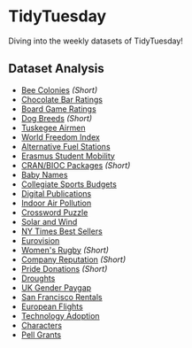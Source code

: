 # TidyTuesday
Diving into the weekly datasets of TidyTuesday!

## Dataset Analysis

* [Bee Colonies](https://github.com/MattHondrakis/TidyTuesday/blob/main/01-11-22/Bees.md) *(Short)*
* [Chocolate Bar Ratings](https://github.com/MattHondrakis/TidyTuesday/blob/main/01-18-22/Chocolate.md)
* [Board Game Ratings](https://github.com/MattHondrakis/TidyTuesday/blob/main/01-25-22/BoardGames.md)
* [Dog Breeds](https://github.com/MattHondrakis/TidyTuesday/blob/main/02-01-22/DogBreeds.md) *(Short)*
* [Tuskegee Airmen](https://github.com/MattHondrakis/TidyTuesday/blob/main/02-08-22/Airmen.md)
* [World Freedom Index](https://github.com/MattHondrakis/TidyTuesday/blob/main/02-22-22/Freedom.md)
* [Alternative Fuel Stations](https://github.com/MattHondrakis/TidyTuesday/blob/main/03-01-22/Stations.md)
* [Erasmus Student Mobility](https://github.com/MattHondrakis/TidyTuesday/blob/main/03-08-22/Erasmus.md)
* [CRAN/BIOC Packages](https://github.com/MattHondrakis/TidyTuesday/blob/main/03-15-22/Packages.md) *(Short)*
* [Baby Names](https://github.com/MattHondrakis/TidyTuesday/blob/main/03-22-22/BabyNames.md)
* [Collegiate Sports Budgets](https://github.com/MattHondrakis/TidyTuesday/blob/main/03-29-22/Sports.md) 
* [Digital Publications](https://github.com/MattHondrakis/TidyTuesday/blob/main/04-05-22/Publications.md)
* [Indoor Air Pollution](https://github.com/MattHondrakis/TidyTuesday/blob/main/04-12-22/Indoor-Pollution.md)
* [Crossword Puzzle](https://github.com/MattHondrakis/TidyTuesday/blob/main/04-19-22/Crossword-Puzzle.md)
* [Solar and Wind](https://github.com/MattHondrakis/TidyTuesday/blob/main/05-03-22/Solar-and-Wind.md)
* [NY Times Best Sellers](https://github.com/MattHondrakis/TidyTuesday/blob/main/05-10-22/NYT-Best-Sellers.md)
* [Eurovision](https://github.com/MattHondrakis/TidyTuesday/blob/main/05-17-22/Eurovision.md)
* [Women's Rugby](https://github.com/MattHondrakis/TidyTuesday/blob/main/05-24-22/Women-s-Rugby.md) *(Short)*
* [Company Reputation](https://github.com/MattHondrakis/TidyTuesday/blob/main/05-31-22/Company-Reputation.md) *(Short)*
* [Pride Donations](https://github.com/MattHondrakis/TidyTuesday/blob/main/06-07-22/Pride-Donations.md) *(Short)*
* [Droughts](https://github.com/MattHondrakis/TidyTuesday/blob/main/06-14-22/Drought.md)
* [UK Gender Paygap](https://github.com/MattHondrakis/TidyTuesday/blob/main/06-28-22/Paygap.md)
* [San Francisco Rentals](https://github.com/MattHondrakis/TidyTuesday/blob/main/07-05-22/San-Fransisco-Rentals.md)
* [European Flights](https://github.com/MattHondrakis/TidyTuesday/blob/main/07-12-22/European-Flights.md)
* [Technology Adoption](https://github.com/MattHondrakis/TidyTuesday/blob/main/07-19-22/Technology.md)
* [Characters](https://github.com/MattHondrakis/TidyTuesday/blob/main/08-16-22/Characters.md) 
* [Pell Grants](https://github.com/MattHondrakis/TidyTuesday/blob/main/08-30-22/Pell-Grants.md)

